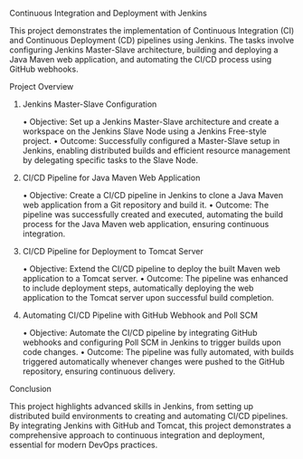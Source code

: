 Continuous Integration and Deployment with Jenkins

This project demonstrates the implementation of Continuous Integration (CI) and Continuous Deployment (CD) pipelines using Jenkins. The tasks involve configuring Jenkins Master-Slave architecture, building and deploying a Java Maven web application, and automating the CI/CD process using GitHub webhooks.

Project Overview

1. Jenkins Master-Slave Configuration

	•	Objective: Set up a Jenkins Master-Slave architecture and create a workspace on the Jenkins Slave Node using a Jenkins Free-style project.
	•	Outcome: Successfully configured a Master-Slave setup in Jenkins, enabling distributed builds and efficient resource management by delegating specific tasks to the Slave Node.

2. CI/CD Pipeline for Java Maven Web Application

	•	Objective: Create a CI/CD pipeline in Jenkins to clone a Java Maven web application from a Git repository and build it.
	•	Outcome: The pipeline was successfully created and executed, automating the build process for the Java Maven web application, ensuring continuous integration.

3. CI/CD Pipeline for Deployment to Tomcat Server

	•	Objective: Extend the CI/CD pipeline to deploy the built Maven web application to a Tomcat server.
	•	Outcome: The pipeline was enhanced to include deployment steps, automatically deploying the web application to the Tomcat server upon successful build completion.

4. Automating CI/CD Pipeline with GitHub Webhook and Poll SCM

	•	Objective: Automate the CI/CD pipeline by integrating GitHub webhooks and configuring Poll SCM in Jenkins to trigger builds upon code changes.
	•	Outcome: The pipeline was fully automated, with builds triggered automatically whenever changes were pushed to the GitHub repository, ensuring continuous delivery.

Conclusion

This project highlights advanced skills in Jenkins, from setting up distributed build environments to creating and automating CI/CD pipelines. By integrating Jenkins with GitHub and Tomcat, this project demonstrates a comprehensive approach to continuous integration and deployment, essential for modern DevOps practices.
